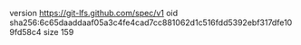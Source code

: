 version https://git-lfs.github.com/spec/v1
oid sha256:6c65daaddaaf05a3c4fe4cad7cc881062d1c516fdd5392ebf317dfe109fd58c4
size 159
